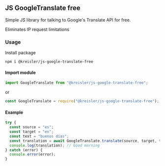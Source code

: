 ## JS GoogleTranslate free

Simple JS library for talking to Google's Translate API for free.

Eliminates IP request limitations

### Usage

Install package

```node
npm i @kreisler/js-google-translate-free
```

#### Import module

```js
import GoogleTranslate from "@kreisler/js-google-translate-free";
```
or
```js
const GoogleTranslate = require("@kreisler/js-google-translate-free");
```

#### Example

```js
try {
  const source = "es";
  const target = "en";
  const text = "buenos días";
  const translation = await GoogleTranslate.translate(source, target, text);
  console.log(translation); // Good morning
} catch (error) {
  console.error(error);
}
```
